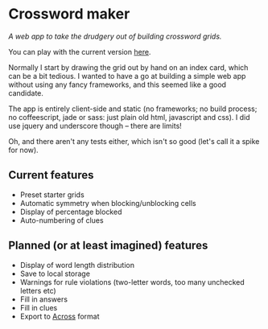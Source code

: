 # Crossword maker

_A web app to take the drudgery out of building crossword grids._

You can play with the current version [here](http://kerryb.github.io/crossword-maker/).

Normally I start by drawing the grid out by hand on an index card, which can be a bit tedious.
I wanted to have a go at building a simple web app without using any fancy frameworks, and this
seemed like a good candidate.

The app is entirely client-side and static (no frameworks; no build process; no coffeescript,
jade or sass: just plain old html, javascript and css). I did use jquery and underscore though
&ndash; there are limits!

Oh, and there aren't any tests either, which isn't so good (let's call it a spike for now).

## Current features

* Preset starter grids
* Automatic symmetry when blocking/unblocking cells
* Display of percentage blocked
* Auto-numbering of clues

## Planned (or at least imagined) features

* Display of word length distribution
* Save to local storage
* Warnings for rule violations (two-letter words, too many unchecked letters etc)
* Fill in answers
* Fill in clues
* Export to [Across](http://icrossword.com/publish/create.html) format
